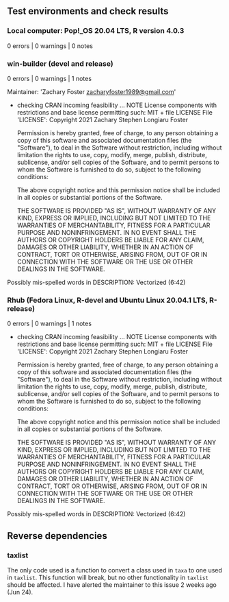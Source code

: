 ## Test environments and check results

### Local computer: Pop!_OS 20.04 LTS, R version 4.0.3

0 errors | 0 warnings | 0 notes

### win-builder (devel and release)

0 errors | 0 warnings | 1 notes

Maintainer: 'Zachary Foster <zacharyfoster1989@gmail.com>'

* checking CRAN incoming feasibility ... NOTE
License components with restrictions and base license permitting such:
  MIT + file LICENSE
File 'LICENSE':
  Copyright 2021 Zachary Stephen Longiaru Foster
  
  Permission is hereby granted, free of charge, to any person obtaining a copy of this software and associated documentation files (the "Software"), to deal in the Software without restriction, including without limitation the rights to use, copy, modify, merge, publish, distribute, sublicense, and/or sell copies of the Software, and to permit persons to whom the Software is furnished to do so, subject to the following conditions:
  
  The above copyright notice and this permission notice shall be included in all copies or substantial portions of the Software.
  
  THE SOFTWARE IS PROVIDED "AS IS", WITHOUT WARRANTY OF ANY KIND, EXPRESS OR IMPLIED, INCLUDING BUT NOT LIMITED TO THE WARRANTIES OF MERCHANTABILITY, FITNESS FOR A PARTICULAR PURPOSE AND NONINFRINGEMENT. IN NO EVENT SHALL THE AUTHORS OR COPYRIGHT HOLDERS BE LIABLE FOR ANY CLAIM, DAMAGES OR OTHER LIABILITY, WHETHER IN AN ACTION OF CONTRACT, TORT OR OTHERWISE, ARISING FROM, OUT OF OR IN CONNECTION WITH THE SOFTWARE OR THE USE OR OTHER DEALINGS IN THE SOFTWARE.

Possibly mis-spelled words in DESCRIPTION:
  Vectorized (6:42)


### Rhub (Fedora Linux, R-devel and	Ubuntu Linux 20.04.1 LTS, R-release)

0 errors | 0 warnings | 1 notes

* checking CRAN incoming feasibility ... NOTE
License components with restrictions and base license permitting such:
  MIT + file LICENSE
File 'LICENSE':
  Copyright 2021 Zachary Stephen Longiaru Foster
  
  Permission is hereby granted, free of charge, to any person obtaining a copy of this software and associated documentation files (the "Software"), to deal in the Software without restriction, including without limitation the rights to use, copy, modify, merge, publish, distribute, sublicense, and/or sell copies of the Software, and to permit persons to whom the Software is furnished to do so, subject to the following conditions:
  
  The above copyright notice and this permission notice shall be included in all copies or substantial portions of the Software.
  
  THE SOFTWARE IS PROVIDED "AS IS", WITHOUT WARRANTY OF ANY KIND, EXPRESS OR IMPLIED, INCLUDING BUT NOT LIMITED TO THE WARRANTIES OF MERCHANTABILITY, FITNESS FOR A PARTICULAR PURPOSE AND NONINFRINGEMENT. IN NO EVENT SHALL THE AUTHORS OR COPYRIGHT HOLDERS BE LIABLE FOR ANY CLAIM, DAMAGES OR OTHER LIABILITY, WHETHER IN AN ACTION OF CONTRACT, TORT OR OTHERWISE, ARISING FROM, OUT OF OR IN CONNECTION WITH THE SOFTWARE OR THE USE OR OTHER DEALINGS IN THE SOFTWARE.

Possibly mis-spelled words in DESCRIPTION:
  Vectorized (6:42)

## Reverse dependencies

### taxlist

The only code used is a function to convert a class used in `taxa` to one used in `taxlist`.
This function will break, but no other functionality in `taxlist` should be affected.
I have alerted the maintainer to this issue 2 weeks ago (Jun 24).